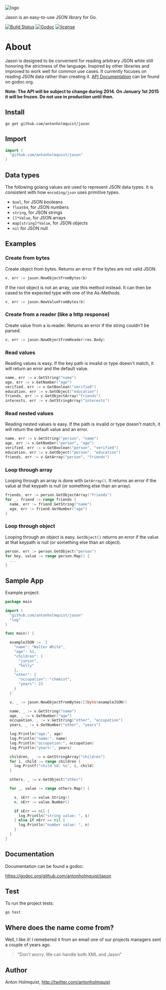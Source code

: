 
![logo](https://us-bucket-host.s3.amazonaws.com/jason/jason_cropped_4.svg)

Jason is an easy-to-use JSON library for Go.

[![Build Status](https://travis-ci.org/antonholmquist/jason.svg?branch=master)](https://travis-ci.org/antonholmquist/jason) [![Godoc](http://img.shields.io/badge/godoc-reference-blue.svg?style=flat)](https://godoc.org/github.com/antonholmquist/jason) [![license](http://img.shields.io/badge/license-MIT-red.svg?style=flat)](https://raw.githubusercontent.com/antonholmquist/jason/master/LICENSE)

# About

Jason is designed to be convenient for reading arbitrary JSON while still honoring the strictness of the language. Inspired by other libraries and improved to work well for common use cases. It currently focuses on reading JSON data rather than creating it. [API Documentation](http://godoc.org/github.com/antonholmquist/jason) can be found on godoc.org.

**Note: The API will be subject to change during 2014. On January 1st 2015 it will be frozen. Do not use in production until then.**

## Install

```shell
go get github.com/antonholmquist/jason
```

## Import

```go
import (
  "github.com/antonholmquist/jason"
)
```

## Data types

The following golang values are used to represent JSON data types. It is consistent with how `encoding/json` uses primitive types.

- `bool`, for JSON booleans
- `float64`, for JSON numbers
- `string`, for JSON strings
- `[]*Value`, for JSON arrays
- `map[string]*Value`, for JSON objects
- `nil` for JSON null

## Examples

### Create from bytes

Create object from bytes. Returns an error if the bytes are not valid JSON.

```go
v, err := jason.NewObjectFromBytes(b)

```

If the root object is not an array, use this method instead. It can then be cased to the expected type with one of the As-Methods.

```go
v, err := jason.NewValueFromBytes(b)

```

### Create from a reader (like a http response)

Create value from a io.reader. Returns an error if the string couldn't be parsed.

```go
v, err := jason.NewObjectFromReader(res.Body)

```

### Read values

Reading values is easy. If the key path is invalid or type doesn't match, it will return an error and the default value.

```go
name, err := v.GetString("name")
age, err := v.GetNumber("age")
verified, err := v.GetBoolean("verified")
education, err := v.GetObject("education")
friends, err := v.GetObjectArray("friends")
interests, err := v.GetStringArray("interests")

```

### Read nested values

Reading nested values is easy. If the path is invalid or type doesn't match, it will return the default value and an error.

```go
name, err := v.GetString("person", "name")
age, err := v.GetNumber("person", "age")
verified, err := v.GetBoolean("person", "verified")
education, err := v.GetObject("person", "education")
friends, err := v.GetArray("person", "friends")

```

### Loop through array

Looping through an array is done with `GetArray()`. It returns an error if the value at that keypath is null (or something else than an array).

```go
friends, err := person.GetObjectArray("friends")
for _, friend := range friends {
  name, err := friend.GetString("name")
  age, err := friend.GetNumber("age")
}
```

### Loop through object

Looping through an object is easy. `GetObject()` returns an error if the value at that keypath is null (or something else than an object).

```go
person, err := person.GetObject("person")
for key, value := range person.Map() {
  ...
}
```

## Sample App

Example project:

```go
package main

import (
  "github.com/antonholmquist/jason"
  "log"
)

func main() {

  exampleJSON := `{
    "name": "Walter White",
    "age": 51,
    "children": [
      "junior",
      "holly"
    ],
    "other": {
      "occupation": "chemist",
      "years": 23
    }
  }`

  v, _ := jason.NewObjectFromBytes([]byte(exampleJSON))

  name, _ := v.GetString("name")
  age, _ := v.GetNumber("age")
  occupation, _ := v.GetString("other", "occupation")
  years, _ := v.GetNumber("other", "years")

  log.Println("age:", age)
  log.Println("name:", name)
  log.Println("occupation:", occupation)
  log.Println("years:", years)

  children, _ := v.GetStringArray("children")
  for i, child := range children {
    log.Printf("child %d: %s", i, child)
  }

  others, _ := v.GetObject("other")

  for _, value := range others.Map() {

    s, sErr := value.String()
    n, nErr := value.Number()

    if sErr == nil {
      log.Println("string value: ", s)
    } else if nErr == nil {
      log.Println("number value: ", n)
    }
  }
}

```

## Documentation

Documentation can be found a godoc:

https://godoc.org/github.com/antonholmquist/jason

## Test
To run the project tests:

```shell
go test
```

## Where does the name come from?

Well, I like it! I remebered it from an email one of our projects managers sent a couple of years ago.

> "Don't worry. We can handle both XML and Jason"

## Author

Anton Holmquist, http://twitter.com/antonholmquist
